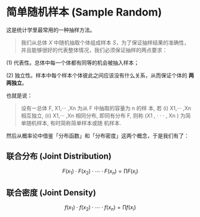 # 简单随机样本 (Sample Random)

这是统计学里最常用的一种抽样方法。

> 我们从总体 $X$ 中随机抽取个体组成样本 $S$，为了保证抽样结果的准确性，并且能够很好的代表整体情况，我们必须保证抽样的两点要求：

(1) 代表性。总体中每一个体都有同等的机会被抽入样本；

(2) 独立性。样本中每个样本个体彼此之间应该没有什么关系，从而保证个体的 **两两独立**。

也就是说：

>设有一总体 F, X1,··· ,Xn 为从 F 中抽取的容量为 n 的样 本, 若
>(i) X1,··· ,Xn 相互独立,
>(ii) X1,··· ,Xn 相同分布, 即同有分布 F,
>则称 (X1 , · · · , Xn ) 为简单随机样本, 有时简称简单样本或随 机样本.

然后从概率论中借鉴「分布函数」和「分布密度」这两个概念，于是我们有了：

## 联合分布 (Joint Distribution)

$$F(x_1) \cdot F(x_2) \cdot \cdots \cdot F(x_n) = \prod F(x_i)$$

## 联合密度 (Joint Density)

$$f(x_1) \cdot f(x_2) \cdot \cdots \cdot f(x_n) = \prod f(x_i)$$